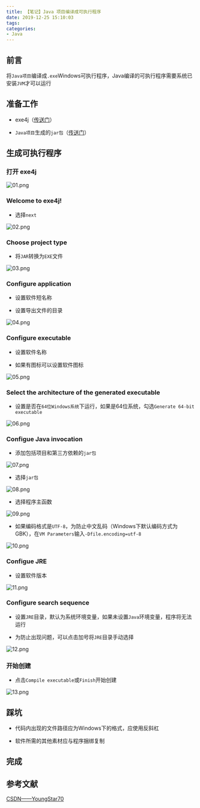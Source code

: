 ```yaml
---
title: 【笔记】Java 项目编译成可执行程序
date: 2019-12-25 15:10:03
tags:
categories:
- Java
---
```


## 前言

将`Java项目`编译成`.exe`Windows可执行程序，Java编译的可执行程序需要系统已安装`JVM`才可以运行

<!-- more -->

## 准备工作

- exe4j（[传送门](https://www.ej-technologies.com/download/exe4j/files)）

- `Java项目`生成的`jar包`（[传送门](https://feiju12138.github.io/2019/12/25/Java项目打成jar包/)）

## 生成可执行程序

### 打开 exe4j

![01.png](/images/20191225151003/01.png)

### Welcome to exe4j!

- 选择`next`

![02.png](/images/20191225151003/02.png)

### Choose project type

- 将`JAR`转换为`EXE`文件

![03.png](/images/20191225151003/03.png)

### Configure application

- 设置软件短名称

- 设置导出文件的目录

![04.png](/images/20191225151003/04.png)

### Configure executable

- 设置软件名称

- 如果有图标可以设置软件图标

![05.png](/images/20191225151003/05.png)

### Select the architecture of the generated executable

- 设置是否在`64位Windows系统`下运行，如果是64位系统，勾选`Generate 64-bit executable`

![06.png](/images/20191225151003/06.png)

### Configue Java invocation

- 添加包括项目和第三方依赖的`jar包`

![07.png](/images/20191225151003/07.png)

- 选择`jar包`

![08.png](/images/20191225151003/08.png)

- 选择程序主函数

![09.png](/images/20191225151003/09.png)

- 如果编码格式是`UTF-8`，为防止中文乱码（Windows下默认编码方式为GBK），在`VM Parameters`输入`-Dfile.encoding=utf-8`

![10.png](/images/20191225151003/10.png)

### Configue JRE

- 设置软件版本

![11.png](/images/20191225151003/11.png)

### Configure search sequence

- 设置`JRE`目录，默认为系统环境变量，如果未设置`Java`环境变量，程序将无法运行

- 为防止出现问题，可以点击加号将`JRE`目录手动选择

![12.png](/images/20191225151003/12.png)

### 开始创建

- 点击`Compile executable`或`Finish`开始创建

![13.png](/images/20191225151003/13.png)

## 踩坑

- 代码内出现的文件路径应为Windows下的格式，应使用反斜杠

- 软件所需的其他素材应与程序捆绑复制

## 完成

## 参考文献

[CSDN——YoungStar70](https://blog.csdn.net/YoungStar70/article/details/75116227)

